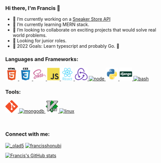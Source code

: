 ### Hi there, I'm Francis  👋 

- 🔭 I’m currently working on a [Sneaker Store API][currentProject]
- 🌱 I’m currently learning MERN stack.
- 👯 I’m looking to collaborate on exciting projects that would solve real world problems.
- 👀 Looking for junior roles.
- 🥅 2022 Goals: Learn typescript and probably Go. 🤞 


### Languages and Frameworks:
<p align="left">
    <a href="https://www.w3.org/html/" target="_blank"> <img src="https://raw.githubusercontent.com/devicons/devicon/master/icons/html5/html5-original-wordmark.svg" alt="html5" width="40" height="40" /> </a>
    <a href="https://www.w3schools.com/css/" target="_blank"> <img src="https://raw.githubusercontent.com/devicons/devicon/master/icons/css3/css3-original-wordmark.svg" alt="css3" width="40" height="40" /> </a>
    <a href="https://sass-lang.com" target="_blank"> <img src="https://raw.githubusercontent.com/devicons/devicon/master/icons/sass/sass-original.svg" alt="sass" width="40" height="40"/>
    <a href="https://developer.mozilla.org/en-US/docs/Web/JavaScript" target="_blank"> <img src="https://raw.githubusercontent.com/devicons/devicon/master/icons/javascript/javascript-original.svg" alt="javascript" width="40" height="40" /> </a>
    <a href="https://reactjs.org/" target="_blank"> <img src="https://raw.githubusercontent.com/devicons/devicon/master/icons/react/react-original-wordmark.svg" alt="react" width="40" height="40" /> </a>
    <a href="https://redux.js.org" target="_blank"> <img src="https://raw.githubusercontent.com/devicons/devicon/master/icons/redux/redux-original.svg" alt="redux" width="40" height="40" /> </a>
    <a href="https://nodejs.org" target="_blank"> <img src="https://cdn.jsdelivr.net/gh/devicons/devicon/icons/nodejs/nodejs-original-wordmark.svg" alt="node" width="60" height="50" /> </a>
    <a href="https://python.org" target="_blank"> <img src="https://raw.githubusercontent.com/devicons/devicon/master/icons/python/python-original.svg" alt="python" width="40" height="40" /> </a>
    <a href="http://www.djangoproject.com/" target="_blank"> <img src="https://raw.githubusercontent.com/devicons/devicon/master/icons/django/django-original.svg" alt="django" width="40" height="40" /> </a>
    <a href="https://www.gnu.org/software/bash/" target="_blank"> <img src="https://cdn.jsdelivr.net/gh/devicons/devicon/icons/bash/bash-original.svg" alt="bash" width="40" height="40" /> </a>
</p>

### Tools:
<p align="left">
    <a href="https://git-scm.com/" target="_blank"> <img src="https://raw.githubusercontent.com/devicons/devicon/master/icons/git/git-original.svg" alt="git" width="40" height="40" /> </a>
    <a href="https://cloud.mongodb.com" target="_blank"> <img src="https://cdn.jsdelivr.net/gh/devicons/devicon/icons/mongodb/mongodb-original-wordmark.svg" alt="mongodb" width="40" height="40" /> </a>
    <a href="https://vim.org" target="_blank"> <img src="https://raw.githubusercontent.com/devicons/devicon/master/icons/vim/vim-original.svg" alt="vim" width="40" height="40" /> </a>
    <a href="#" target="_blank"> <img src="https://cdn.jsdelivr.net/gh/devicons/devicon/icons/linux/linux-original.svg" alt="linux" width="40" height="40" /> </a>
</p>

<br />

<h3 align="left">Connect with me:</h3>
<p align="left">
<a href="https://twitter.com/_olad5" target="blank"><img align="center" src="https://raw.githubusercontent.com/rahuldkjain/github-profile-readme-generator/master/src/images/icons/Social/twitter.svg" alt="_olad5" height="30" width="40" /></a>
<a href="https://linkedin.com/in/francisshonubi/" target="blank"><img align="center" src="https://raw.githubusercontent.com/rahuldkjain/github-profile-readme-generator/master/src/images/icons/Social/linked-in-alt.svg" alt="francisshonubi" height="30" width="40" /></a>
</p>




[![Francis's GitHub stats](https://github-readme-stats.vercel.app/api?username=olad5)](https://github.com/olad5)
<br />


[currentProject]: https://github.com/olad5/sneakers-store-api
